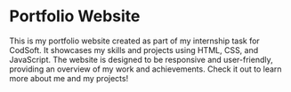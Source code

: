# Portfolio Website

This is my portfolio website created as part of my internship task for CodSoft. It showcases my skills and projects using HTML, CSS, and JavaScript. The website is designed to be responsive and user-friendly, providing an overview of my work and achievements. Check it out to learn more about me and my projects!

